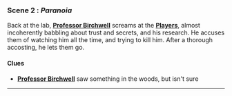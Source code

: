 
### Scene 2 : *Paranoia* ###

Back at the lab, **[Professor Birchwell][]** screams at the **[Players][]**,
almost incoherently babbling about trust and secrets, and his research.
He accuses them of watching him all the time, and trying to kill him.
After a thorough accosting, he lets them go.


#### Clues ####
- **[Professor Birchwell][]** saw something in the woods, but isn't sure

---

[players]: <https://github.com/evan-erdos/trail-of-cthulhu/blob/master/outline/characters/players.md>
[professor birchwell]: <https://github.com/evan-erdos/trail-of-cthulhu/blob/master/outline/characters/birchwell.md>
